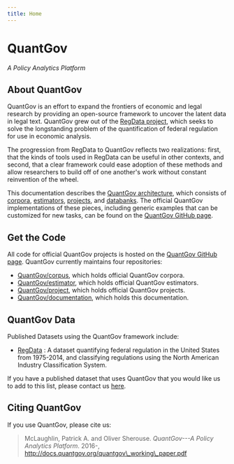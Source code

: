 ```yaml
---
title: Home
---
```


# QuantGov

*A Policy Analytics Platform*

## About QuantGov

QuantGov is an effort to expand the frontiers of economic and legal research by providing an open-source framework to uncover the latent data in legal text. QuantGov grew out of the [RegData project](http://regdata.org/), which seeks to solve the longstanding problem of the quantification of federal regulation for use in economic analysis.

The progression from RegData to QuantGov reflects two realizations: first, that the kinds of tools used in RegData can be useful in other contexts, and second, that a clear framework could ease adoption of these methods and allow researchers to build off of one another's work without constant reinvention of the wheel.

This documentation describes the [QuantGov architecture](http://docs.quantgov.org/architecture), which consists of [corpora](http://docs.quantgov.org/corpus), [estimators](http://docs.quantgov.org/estimator), [projects](http://docs.quantgov.org/project), and [databanks](http://docs.quantgov.org/databank). The official QuantGov implementations of these pieces, including generic examples that can be customized for new tasks, can be found on the [QuantGov GitHub page](https://github.com/QuantGov).

## Get the Code

All code for official QuantGov projects is hosted on the [QuantGov GitHub page](https://github.com/QuantGov). QuantGov currently maintains four repositories:

-   [QuantGov/corpus](https://github.com/QuantGov/corpus), which holds official QuantGov corpora.
-   [QuantGov/estimator](https://github.com/QuantGov/estimator), which holds official QuantGov estimators.
-   [QuantGov/project](https://github.com/QuantGov/project), which holds official QuantGov projects.
-   [QuantGov/documentation](https://github.com/QuantGov/documentation), which holds this documentation.

## QuantGov Data

Published Datasets using the QuantGov framework include:

-   [RegData](http://regdata.org/data) : A dataset quantifying federal regulation in the United States from 1975-2014, and classifying regulations using the North American Industry Classification System.

If you have a published dataset that uses QuantGov that you would like us to add to this list, please contact us [here](mailto:info@quantgov.org).

## Citing QuantGov

If you use QuantGov, please cite us:

> McLaughlin, Patrick A. and Oliver Sherouse. *QuantGov---A Policy Analytics Platform*. 2016-, http://docs.quantgov.org/quantgov\_working\_paper.pdf
